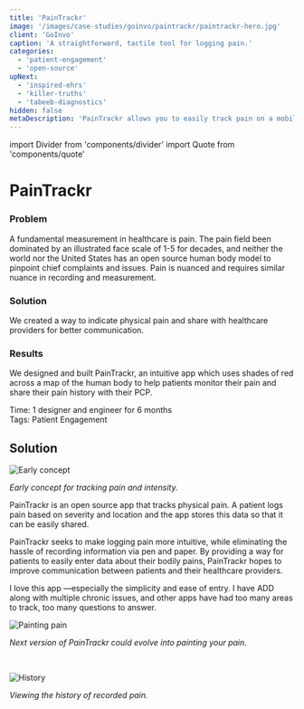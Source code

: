 ```yaml
---
title: 'PainTrackr'
image: '/images/case-studies/goinvo/paintrackr/paintrackr-hero.jpg'
client: 'GoInvo'
caption: 'A straightforward, tactile tool for logging pain.'
categories:
  - 'patient-engagement'
  - 'open-source'
upNext:
  - 'inspired-ehrs'
  - 'killer-truths'
  - 'tabeeb-diagnostics'
hidden: false
metaDescription: 'PainTrackr allows you to easily track pain on a mobile device.'
---
```


import Divider from 'components/divider'
import Quote from 'components/quote'

# PainTrackr

### Problem

A fundamental measurement in healthcare is pain. The pain field been dominated by an illustrated face scale of 1-5 for decades, and neither the world nor the United States has an open source human body model to pinpoint chief complaints and issues. Pain is nuanced and requires similar nuance in recording and measurement.

### Solution

We created a way to indicate physical pain and share with healthcare providers for better communication.

### Results

We designed and built PainTrackr, an intuitive app which uses shades of red across a map of the human body to help patients monitor their pain and share their pain history with their PCP.

<span class="text--uppercase text--gray text--bold text--spacing text--md">Time:</span> 1 designer and engineer for 6 months
<br/> <span class="text--uppercase text--gray text--bold text--spacing text--md">Tags:</span> Patient Engagement
<br/>

<Divider />

## Solution

![Early concept](/images/case-studies/goinvo/paintrackr/paintrackr-solution.jpg)

_Early concept for tracking pain and intensity._

PainTrackr is an open source app that tracks physical pain. A patient logs pain based on severity and location and the app stores this data so that it can be easily shared.

PainTrackr seeks to make logging pain more intuitive, while eliminating the hassle of recording information via pen and paper. By providing a way for patients to easily enter data about their bodily pains, PainTrackr hopes to improve communication between patients and their healthcare providers.

<Quote quotee="PainTrackr User" quoteeSub="">I love this app &mdash;especially the simplicity and ease of entry. I have ADD along with multiple chronic issues, and other apps have had too many areas to track, too many questions to answer.</Quote>

![Painting pain](/images/case-studies/goinvo/paintrackr/paintrackr-paint.jpg)

_Next version of PainTrackr could evolve into painting your pain._

<br/>

![History](/images/case-studies/goinvo/paintrackr/paintrackr-history.jpg)

_Viewing the history of recorded pain._
